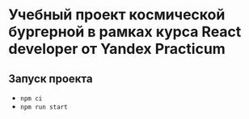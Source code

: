 # Учебный проект космической бургерной в рамках курса React developer от Yandex Practicum

## Запуск проекта

- `npm ci`
- `npm run start`

